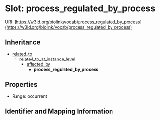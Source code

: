 # Slot: process_regulated_by_process

URI: [https://w3id.org/biolink/vocab/process_regulated_by_process](https://w3id.org/biolink/vocab/process_regulated_by_process)




## Inheritance

* [related_to](related_to.md)
    * [related_to_at_instance_level](related_to_at_instance_level.md)
        * [affected_by](affected_by.md)
            * **process_regulated_by_process**



## Properties

 * Range: occurrent



## Identifier and Mapping Information





